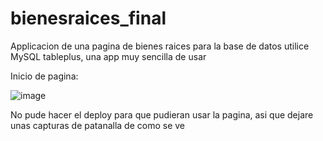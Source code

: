 # bienesraices_final
Applicacion de una pagina de bienes raices
para la base de datos utilice MySQL tableplus, una app muy sencilla de usar

Inicio de pagina:

![image](https://user-images.githubusercontent.com/111928640/203177966-a54e3933-dc19-4d7a-a54e-90376381a4f8.png)


No pude hacer el deploy para que pudieran usar la pagina, asi que dejare unas capturas de patanalla de como se ve 

